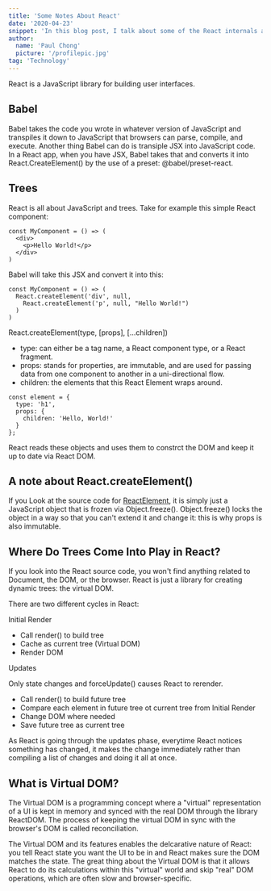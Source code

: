 ```yaml
---
title: 'Some Notes About React'
date: '2020-04-23'
snippet: 'In this blog post, I talk about some of the React internals and functionalities that may not be so obvious to React developers.'
author:
  name: 'Paul Chong'
  picture: '/profilepic.jpg'
tag: 'Technology'
---
```


React is a JavaScript library for building user interfaces.

## Babel

Babel takes the code you wrote in whatever version of JavaScript and transpiles it down to JavaScript that browsers can parse, compile, and execute. Another thing Babel can do is transiple JSX into JavaScript code. In a React app, when you have JSX, Babel takes that and converts it into React.CreateElement() by the use of a preset: @babel/preset-react.

## Trees

React is all about JavaScript and trees. Take for example this simple React component:

```
const MyComponent = () => (
  <div>
    <p>Hello World!</p>
  </div>
)
```

Babel will take this JSX and convert it into this:

```
const MyComponent = () => (
  React.createElement('div', null,
    React.createElement('p', null, "Hello World!")
  )
)
```

React.createElement(type, [props], [...children])

- type: can either be a tag name, a React component type, or a React fragment.
- props: stands for properties, are immutable, and are used for passing data from one component to another in a uni-directional flow.
- children: the elements that this React Element wraps around.

```
const element = {
  type: 'h1',
  props: {
    children: 'Hello, World!'
  }
};
```

React reads these objects and uses them to constrct the DOM and keep it up to date via React DOM.

## A note about React.createElement()

If you Look at the source code for [ReactElement](https://github.com/facebook/react/blob/master/packages/react/src/ReactElement.js#L146), it is simply just a JavaScript object that is frozen via Object.freeze(). Object.freeze() locks the object in a way so that you can't extend it and change it: this is why props is also immutable.

## Where Do Trees Come Into Play in React?

If you look into the React source code, you won't find anything related to Document, the DOM, or the browser. React is just a library for creating dynamic trees: the virtual DOM.

There are two different cycles in React:

Initial Render

- Call render() to build tree
- Cache as current tree (Virtual DOM)
- Render DOM

Updates

Only state changes and forceUpdate() causes React to rerender.

- Call render() to build future tree
- Compare each element in future tree ot current tree from Initial Render
- Change DOM where needed
- Save future tree as current tree

As React is going through the updates phase, everytime React notices something has changed, it makes the change immediately rather than compiling a list of changes and doing it all at once.

## What is Virtual DOM?

The Virtual DOM is a programming concept where a "virtual" representation of a UI is kept in memory and synced with the real DOM through the library ReactDOM. The process of keeping the virtual DOM in sync with the browser's DOM is called reconciliation.

The Virtual DOM and its features enables the delcarative nature of React: you tell React state you want the UI to be in and React makes sure the DOM matches the state. The great thing about the Virtual DOM is that it allows React to do its calculations within this "virtual" world and skip "real" DOM operations, which are often slow and browser-specific.
